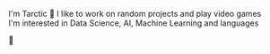 I'm Tarctic 🤖
I like to work on random projects and play video games  
I'm interested in Data Science, AI, Machine Learning and languages

🐾


<!---
Tarctic/Tarctic is a ✨ special ✨ repository because its `README.md` (this file) appears on your GitHub profile.
You can click the Preview link to take a look at your changes.
--->
